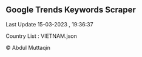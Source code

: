 

## Google Trends Keywords Scraper 
 
Last Update 15-03-2023 , 19:36:37

Country List :
VIETNAM.json



© Abdul Muttaqin 

